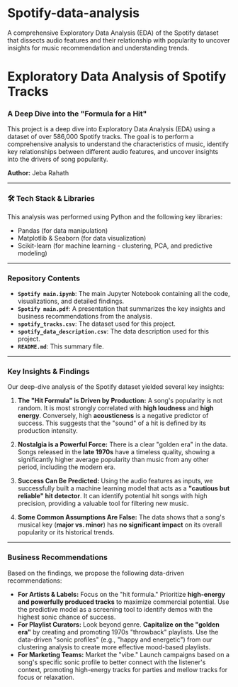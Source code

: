 # Spotify-data-analysis
A comprehensive Exploratory Data Analysis (EDA) of the Spotify dataset that dissects audio features and their relationship with popularity to uncover insights for music recommendation and understanding trends.
# Exploratory Data Analysis of Spotify Tracks

### A Deep Dive into the "Formula for a Hit"

This project is a deep dive into Exploratory Data Analysis (EDA) using a dataset of over 586,000 Spotify tracks. The goal is to perform a comprehensive analysis to understand the characteristics of music, identify key relationships between different audio features, and uncover insights into the drivers of song popularity.

**Author:** Jeba Rahath

---

### 🛠️ Tech Stack & Libraries

This analysis was performed using Python and the following key libraries:
* Pandas (for data manipulation)
* Matplotlib & Seaborn (for data visualization)
* Scikit-learn (for machine learning - clustering, PCA, and predictive modeling)

---

###  Repository Contents

* **`Spotify main.ipynb`**: The main Jupyter Notebook containing all the code, visualizations, and detailed findings.
* **`Spotify main.pdf`**: A presentation that summarizes the key insights and business recommendations from the analysis.
* **`spotify_tracks.csv`**: The dataset used for this project.
* **`spotify_data_description.csv`**: The data description used for this project.
* **`README.md`**: This summary file.

---

###  Key Insights & Findings

Our deep-dive analysis of the Spotify dataset yielded several key insights:

1.  **The "Hit Formula" is Driven by Production:** A song's popularity is not random. It is most strongly correlated with **high loudness** and **high energy**. Conversely, high **acousticness** is a negative predictor of success. This suggests that the "sound" of a hit is defined by its production intensity.

2.  **Nostalgia is a Powerful Force:** There is a clear "golden era" in the data. Songs released in the **late 1970s** have a timeless quality, showing a significantly higher average popularity than music from any other period, including the modern era.

3.  **Success Can Be Predicted:** Using the audio features as inputs, we successfully built a machine learning model that acts as a **"cautious but reliable" hit detector**. It can identify potential hit songs with high precision, providing a valuable tool for filtering new music.

4.  **Some Common Assumptions Are False:** The data shows that a song's musical key (**major vs. minor**) has **no significant impact** on its overall popularity or its historical trends.

---

###  Business Recommendations

Based on the findings, we propose the following data-driven recommendations:

* **For Artists & Labels:** Focus on the "hit formula." Prioritize **high-energy and powerfully produced tracks** to maximize commercial potential. Use the predictive model as a screening tool to identify demos with the highest sonic chance of success.
* **For Playlist Curators:** Look beyond genre. **Capitalize on the "golden era"** by creating and promoting 1970s "throwback" playlists. Use the data-driven "sonic profiles" (e.g., "happy and energetic") from our clustering analysis to create more effective mood-based playlists.
* **For Marketing Teams:** Market the "vibe." Launch campaigns based on a song's specific sonic profile to better connect with the listener's context, promoting high-energy tracks for parties and mellow tracks for focus or relaxation.
